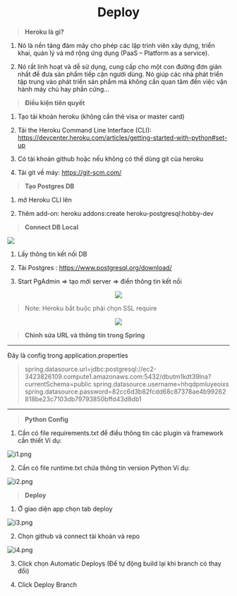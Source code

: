 <h1 style="text-align: center">Deploy</h1>

> **Heroku là gì?**

1. Nó là nền tảng đám mây cho phép các lập trình viên xây dựng, triển khai, quản lý và mở rộng ứng dụng (PaaS – Platform as a service).

2. Nó rất linh hoạt và dễ sử dụng, cung cấp cho một con đường đơn giản nhất để đưa sản phẩm tiếp cận người dùng. Nó giúp các nhà phát triển tập trung vào phát triển sản phẩm mà không cần quan tâm đến việc vận hành máy chủ hay phần cứng…

> **Điều kiện tiên quyết**

1. Tạo tài khoản heroku (không cần thẻ visa or master card)

2. Tải the Heroku Command Line Interface (CLI): https://devcenter.heroku.com/articles/getting-started-with-python#set-up

3. Có tài khoản github hoặc nếu không có thể dùng git của heroku

4. Tải git về máy: https://git-scm.com/

> **Tạo Postgres DB**

1. mở Heroku CLI lên

2. Thêm add-on: heroku addons:create heroku-postgresql:hobby-dev

> **Connect DB Local**

<img src="https://drive.google.com/uc?export=view&id=125QXdBSTp9JVm9k6LfS6FkgI35a3YLFR"></img>

1. Lấy thông tin kết nối DB

2. Tải Postgres : https://www.postgresql.org/download/

3. Start PgAdmin => tạo mới server => điền thông tin kết nối

<p align="center">
<img src="https://drive.google.com/uc?export=view&id=10vWKgZd1gn-CQ-WMODpXhJD9mVnaYeL9"></img>
</p>

> Note: Heroku bắt buộc phải chọn SSL require

<p align="center">

<p align="center">
<img src="https://drive.google.com/uc?export=view&id=1wiCoYWpAwfzJfngjGx0GShCZHP33qkEb"></img>
</p>

> **Chỉnh sửa URL và thông tin trong Spring**


---
Đây là config trong application.properties

> spring.datasource.url=jdbc:postgresql://ec2-3423826109.compute1.amazonaws.com:5432/dbutm1kdt39lna?currentSchema=public
spring.datasource.username=hhqdpmluyeoixs
spring.datasource.password=82cc6d3b82fcdd68c87378ae4b99262818be23c7103db79793850bffd43d8db1

---


> **Python Config**

1. Cần có file requirements.txt để điều thông tin các plugin và framework cần thiết
Ví dụ:

![i1.png](/deploy/i1.png)

2. Cần có file runtime.txt chứa thông tin version Python
Ví dụ:

![i2.png](/deploy/i2.png)

> **Deploy**

1. Ở giao diện app chọn tab deploy

![i3.png](/deploy/i3.png)

2. Chọn github và connect tài khoản và repo

![i4.png](/deploy/i4.png)

3. Click chọn Automatic Deploys (Để tự động build lại khi branch có thay đổi)

4. Click Deploy Branch





